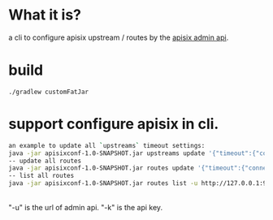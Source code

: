 # What it is?
a cli to configure apisix upstream / routes by the [apisix admin api](https://apisix.apache.org/docs/apisix/admin-api/#upstream-api).
# build
``
./gradlew customFatJar
``

# support configure apisix in cli.

```sh
an example to update all `upstreams` timeout settings:
java -jar apisixconf-1.0-SNAPSHOT.jar upstreams update '{"timeout":{"connect": 10,"send": 10,"read": 30}}' -u http://127.0.0.1:9180 -k edd1c9f034335f136f87ad84b625c8f1 -all
-- update all routes
java -jar apisixconf-1.0-SNAPSHOT.jar routes update '{"timeout":{"connect": 10,"send": 10,"read": 30}}' -u http://127.0.0.1:9180 -k edd1c9f034335f136f87ad84b625c8f1 -all
-- list all routes
java -jar apisixconf-1.0-SNAPSHOT.jar routes list -u http://127.0.0.1:9180 -k edd1c9f034335f136f87ad84b625c8f1
```
<br>
"-u" is the url of admin api. "-k" is the api key.